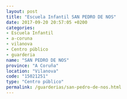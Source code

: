 ```yaml
---
layout: post
title: "Escuela Infantil SAN PEDRO DE NOS"
date: 2017-09-20 20:57:05 +0200
categories:
- Escuela Infantil
- a-coruna
- vilanova
- Centro público
- guarderia
name: "SAN PEDRO DE NOS"
province: "A Coruña"
location: "Vilanova"
code: "15021251"
type: "Centro público"
permalink: /guarderias/san-pedro-de-nos.html
---
```

